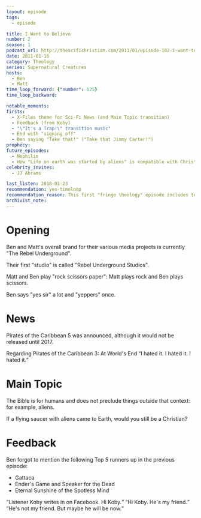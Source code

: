 ```yaml
---
layout: episode
tags:
  - episode

title: I Want to Believe
number: 2
season: 1
podcast_url: http://thescifichristian.com/2011/01/episode-102-i-want-to-believe/
date: 2011-01-16 
category: Theology
series: Supernatural Creatures
hosts:
  - Ben
  - Matt
time_loop_forward: {"number": 125}
time_loop_backward: 

notable_moments:
firsts: 
  - X-Files theme for Sci-Fi News (and Main Topic transition)
  - Feedback (from Koby)
  - "\"It's a Trap!\" transition music"
  - End with "signing off" 
  - Ben saying "Take that!" ("Take that Jimmy Carter!")
prophecy: 
future_episodes: 
  - Nephilim
  - How "Life on earth was started by aliens" is compatible with Christianity
celebrity_invites:
  - JJ Abrams

last_listen: 2018-01-23
recommendation: yes-timeloop
recommendation_reason: This first "fringe theology" episode includes topics that will be major themes of the podcast, such as the scope of the Bible and what is compatible with Christianity.
archivist_note:  
---
```

# Opening
Ben and Matt's overall brand for their various media projects is currently "The Rebel Underground".

Their first "studio" is called "Rebel Underground Studios".

Matt and Ben play "rock scissors paper": Matt plays rock and Ben plays scissors.

Ben says "yes sir" a lot and "yeppers" once.



# News
Pirates of the Caribbean 5 was announced, although it would not be released until 2017.

<div class="quote">
<span class="quote-context">Regarding Pirates of the Caribbean 3: At World's End</span>
<q class="ben">I hated it. I hated it. I hated it.</q>
</div>


# Main Topic

The Bible is for humans and does not preclude things outside that context: for example, aliens.

If a flying saucer with aliens came to Earth, would you still be a Christian?



# Feedback
Ben forgot to mention the following Top 5 runners up in the previous episode: 
- Gattaca
- Ender's Game and Speaker for the Dead
- Eternal Sunshine of the Spotless Mind

<div class="quote">
<q class="ben">Listener Koby writes in on Facebook. Hi Koby.</q>
<q class="matt">Hi Koby. He's my friend.</q>
<q class="ben">He's not my friend. But maybe he will be now.</q>
</div>